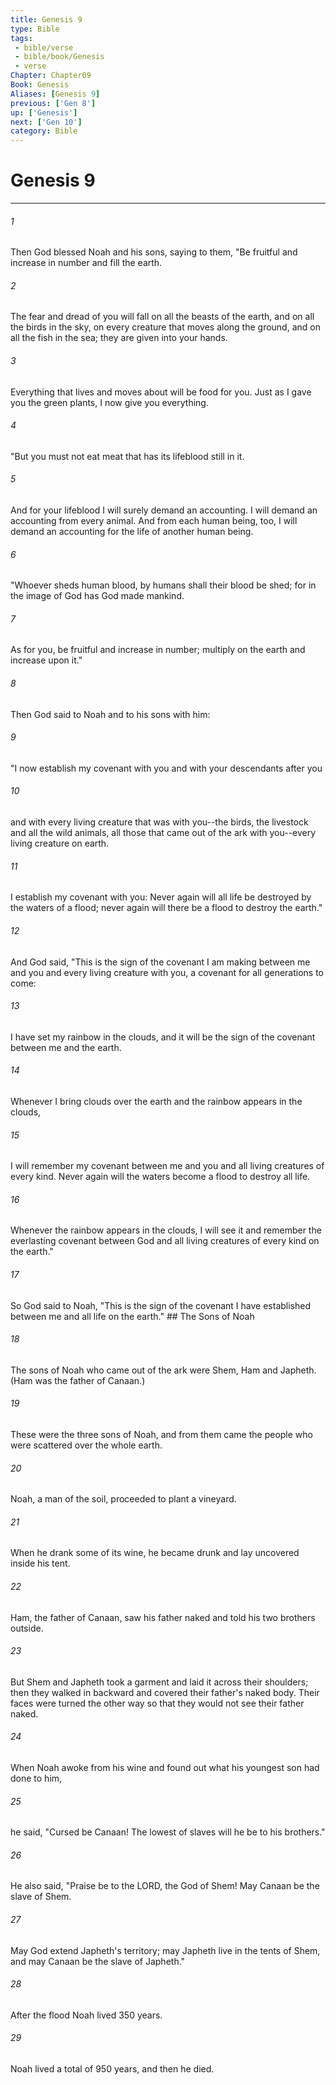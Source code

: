 ```yaml
---
title: Genesis 9
type: Bible
tags:
 - bible/verse
 - bible/book/Genesis
 - verse
Chapter: Chapter09
Book: Genesis
Aliases: [Genesis 9]
previous: ['Gen 8']
up: ['Genesis']
next: ['Gen 10']
category: Bible
---
```

# Genesis 9

***


###### 1 
Then God blessed Noah and his sons, saying to them, "Be fruitful and increase in number and fill the earth. 

###### 2 
The fear and dread of you will fall on all the beasts of the earth, and on all the birds in the sky, on every creature that moves along the ground, and on all the fish in the sea; they are given into your hands. 

###### 3 
Everything that lives and moves about will be food for you. Just as I gave you the green plants, I now give you everything. 

###### 4 
"But you must not eat meat that has its lifeblood still in it. 

###### 5 
And for your lifeblood I will surely demand an accounting. I will demand an accounting from every animal. And from each human being, too, I will demand an accounting for the life of another human being. 

###### 6 
"Whoever sheds human blood, by humans shall their blood be shed; for in the image of God has God made mankind. 

###### 7 
As for you, be fruitful and increase in number; multiply on the earth and increase upon it." 

###### 8 
Then God said to Noah and to his sons with him: 

###### 9 
"I now establish my covenant with you and with your descendants after you 

###### 10 
and with every living creature that was with you--the birds, the livestock and all the wild animals, all those that came out of the ark with you--every living creature on earth. 

###### 11 
I establish my covenant with you: Never again will all life be destroyed by the waters of a flood; never again will there be a flood to destroy the earth." 

###### 12 
And God said, "This is the sign of the covenant I am making between me and you and every living creature with you, a covenant for all generations to come: 

###### 13 
I have set my rainbow in the clouds, and it will be the sign of the covenant between me and the earth. 

###### 14 
Whenever I bring clouds over the earth and the rainbow appears in the clouds, 

###### 15 
I will remember my covenant between me and you and all living creatures of every kind. Never again will the waters become a flood to destroy all life. 

###### 16 
Whenever the rainbow appears in the clouds, I will see it and remember the everlasting covenant between God and all living creatures of every kind on the earth." 

###### 17 
So God said to Noah, "This is the sign of the covenant I have established between me and all life on the earth." ## The Sons of Noah 

###### 18 
The sons of Noah who came out of the ark were Shem, Ham and Japheth. (Ham was the father of Canaan.) 

###### 19 
These were the three sons of Noah, and from them came the people who were scattered over the whole earth. 

###### 20 
Noah, a man of the soil, proceeded to plant a vineyard. 

###### 21 
When he drank some of its wine, he became drunk and lay uncovered inside his tent. 

###### 22 
Ham, the father of Canaan, saw his father naked and told his two brothers outside. 

###### 23 
But Shem and Japheth took a garment and laid it across their shoulders; then they walked in backward and covered their father's naked body. Their faces were turned the other way so that they would not see their father naked. 

###### 24 
When Noah awoke from his wine and found out what his youngest son had done to him, 

###### 25 
he said, "Cursed be Canaan! The lowest of slaves will he be to his brothers." 

###### 26 
He also said, "Praise be to the LORD, the God of Shem! May Canaan be the slave of Shem. 

###### 27 
May God extend Japheth's territory; may Japheth live in the tents of Shem, and may Canaan be the slave of Japheth." 

###### 28 
After the flood Noah lived 350 years. 

###### 29 
Noah lived a total of 950 years, and then he died. 
